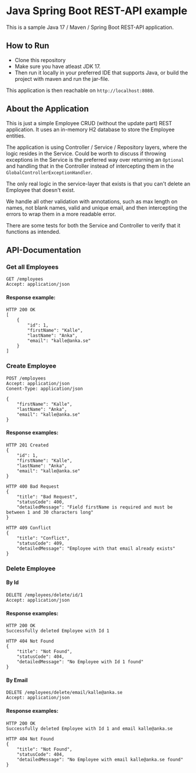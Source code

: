 # Java Spring Boot REST-API example
This is a sample Java 17 / Maven / Spring Boot REST-API application.

## How to Run

- Clone this repository
- Make sure you have atleast JDK 17.
- Then run it locally in your preferred IDE that supports Java, or build the project with maven and run the jar-file. 

This application is then reachable on `http://localhost:8080`.

## About the Application
This is just a simple Employee CRUD (without the update part) REST application. It uses an in-memory H2 database to store the Employee entities.

The application is using Controller / Service / Repository layers, where the logic resides in the Service. Could be worth to discuss if throwing exceptions in the Service is the preferred way over returning an `Optional` and handling that in the Controller instead of intercepting them in the `GlobalControllerExceptionHandler`.

The only real logic in the service-layer that exists is that you can't delete an Employee that doesn't exist.

We handle all other validation with annotations, such as max length on names, not blank names, valid and unique email, and then intercepting the errors to wrap them in a more readable error.

There are some tests for both the Service and Controller to verify that it functions as intended.

## API-Documentation

### Get all Employees
```
GET /employees
Accept: application/json
```
#### Response example:
```
HTTP 200 OK
[
    {
        "id": 1,
        "firstName": "Kalle",
        "lastName": "Anka",
        "email": "kalle@anka.se"
    }
]
```

### Create Employee
```
POST /employees
Accept: application/json
Conent-Type: application/json

{
    "firstName": "Kalle",
    "lastName": "Anka",
    "email": "kalle@anka.se"
}
```

#### Response examples:
```
HTTP 201 Created
{
    "id": 1,
    "firstName": "Kalle",
    "lastName": "Anka",
    "email": "kalle@anka.se"
}
```
```
HTTP 400 Bad Request
{
    "title": "Bad Request",
    "statusCode": 400,
    "detailedMessage": "Field firstName is required and must be between 1 and 30 characters long"
}
```
```
HTTP 409 Conflict
{
    "title": "Conflict",
    "statusCode": 409,
    "detailedMessage": "Employee with that email already exists"
}
```

### Delete Employee
#### By Id
```
DELETE /employees/delete/id/1
Accept: application/json
```
#### Response examples:
```
HTTP 200 OK
Successfully deleted Employee with Id 1
```
```
HTTP 404 Not Found
{
    "title": "Not Found",
    "statusCode": 404,
    "detailedMessage": "No Employee with Id 1 found"
}
```
#### By Email
```
DELETE /employees/delete/email/kalle@anka.se
Accept: application/json
```
#### Response examples:
```
HTTP 200 OK
Successfully deleted Employee with Id 1 and email kalle@anka.se
```
```
HTTP 404 Not Found
{
    "title": "Not Found",
    "statusCode": 404,
    "detailedMessage": "No Employee with email kalle@anka.se found"
}
```